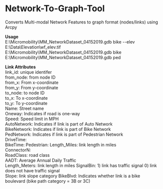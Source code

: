 # Network-To-Graph-Tool
Converts Multi-modal Network Features to graph format (nodes/links) using Arcpy  
 
**Usage**  
E:\Micromobility\MM_NetworkDataset_04152019.gdb bike --elev E:\Data\Elevation\wf_elev.tif  
E:\Micromobility\MM_NetworkDataset_04152019.gdb bike  
E:\Micromobility\MM_NetworkDataset_04152019.gdb ped  

**Link Attributes**  
link_id: unique identifer    
from_node: from node ID  
from_x: From x-coordinate  
from_y: From y-coordinate  
to_node: to node ID  
to_x: To x-coordinate  
to_y: To y-coordinate  
Name: Street name  
Oneway: Indicates if road is one-way  
Speed: Speed limit in MPH  
AutoNetwork: Indicates if link  is part of Auto Network  
BikeNetwork: Indicates if link  is part of Bike Network   
PedNetwork: Indicates if link  is part of Pedestrian Network  
DriveTime:  
BikeTime:
Pedestrian: 
Length_Miles: link length in miles  
ConnectorN:  
RoadClass:  road class  
AADT: Average Annual Daily Traffic  
Length_Meters:  link length in miles 
SignalBin: 1) link has traffic signal 0) link does not have traffic signal  
Slope: link slope category 
BikeBlvd: Indicates whether link is a bike boulevard (bike path category = 3B or 3C)


